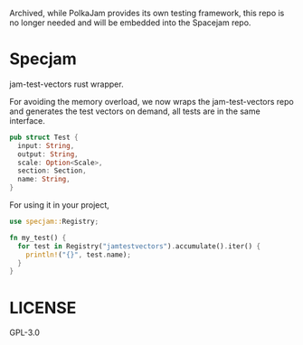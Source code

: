 Archived, while PolkaJam provides its own testing framework, this repo is
no longer needed and will be embedded into the Spacejam repo.

# Specjam

jam-test-vectors rust wrapper.

For avoiding the memory overload, we now wraps the jam-test-vectors repo and
generates the test vectors on demand, all tests are in the same interface.

```rust
pub struct Test {
  input: String,
  output: String,
  scale: Option<Scale>,
  section: Section,
  name: String,
}
```

For using it in your project,

```rust
use specjam::Registry;

fn my_test() {
  for test in Registry("jamtestvectors").accumulate().iter() {
    println!("{}", test.name);
  }
}

```

# LICENSE

GPL-3.0
